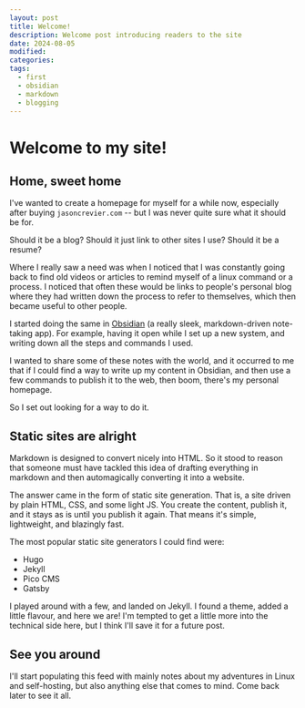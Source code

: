```yaml
---
layout: post
title: Welcome!
description: Welcome post introducing readers to the site
date: 2024-08-05
modified: 
categories: 
tags:
  - first
  - obsidian
  - markdown
  - blogging
---
```

# Welcome to my site!
## Home, sweet home
I've wanted to create a homepage for myself for a while now, especially after buying `jasoncrevier.com` -- but I was never quite sure what it should be for.

Should it be a blog? Should it just link to other sites I use? Should it be a resume?

Where I really saw a need was when I noticed that I was constantly going back to find old videos or articles to remind myself of a linux command or a process. I noticed that often these would be links to people's personal blog where they had written down the process to refer to themselves, which then became useful to other people.

I started doing the same in [Obsidian](https://obsidian.md/) (a really sleek, markdown-driven note-taking app). For example, having it open while I set up a new system, and writing down all the steps and commands I used.

I wanted to share some of these notes with the world, and it occurred to me that if I could find a way to write up my content in Obsidian, and then use a few commands to publish it to the web, then boom, there's my personal homepage.

So I set out looking for a way to do it.
## Static sites are alright
Markdown is designed to convert nicely into HTML. So it stood to reason that someone must have tackled this idea of drafting everything in markdown and then automagically converting it into a website. 

The answer came in the form of static site generation. That is, a site driven by plain HTML, CSS, and some light JS. You create the content, publish it, and it stays as is until you publish it again. That means it's simple, lightweight, and blazingly fast.

The most popular static site generators I could find were:
- Hugo
- Jekyll
- Pico CMS
- Gatsby

I played around with a few, and landed on Jekyll. I found a theme, added a little flavour, and here we are! I'm tempted to get a little more into the technical side here, but I think I'll save it for a future post.
## See you around
I'll start populating this feed with mainly notes about my adventures in Linux and self-hosting, but also anything else that comes to mind. Come back later to see it all.
